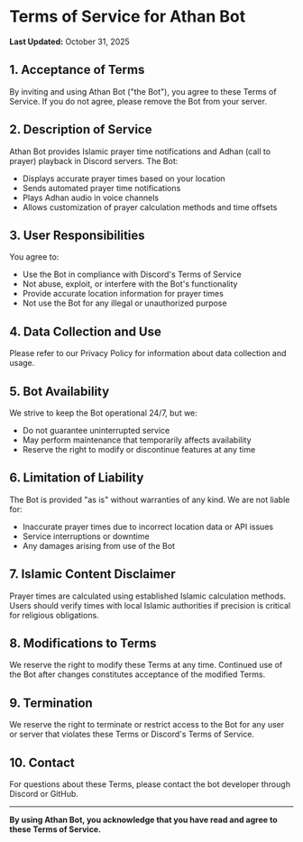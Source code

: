 # Terms of Service for Athan Bot

**Last Updated:** October 31, 2025

## 1. Acceptance of Terms

By inviting and using Athan Bot ("the Bot"), you agree to these Terms of Service. If you do not agree, please remove the Bot from your server.

## 2. Description of Service

Athan Bot provides Islamic prayer time notifications and Adhan (call to prayer) playback in Discord servers. The Bot:
- Displays accurate prayer times based on your location
- Sends automated prayer time notifications
- Plays Adhan audio in voice channels
- Allows customization of prayer calculation methods and time offsets

## 3. User Responsibilities

You agree to:
- Use the Bot in compliance with Discord's Terms of Service
- Not abuse, exploit, or interfere with the Bot's functionality
- Provide accurate location information for prayer times
- Not use the Bot for any illegal or unauthorized purpose

## 4. Data Collection and Use

Please refer to our Privacy Policy for information about data collection and usage.

## 5. Bot Availability

We strive to keep the Bot operational 24/7, but we:
- Do not guarantee uninterrupted service
- May perform maintenance that temporarily affects availability
- Reserve the right to modify or discontinue features at any time

## 6. Limitation of Liability

The Bot is provided "as is" without warranties of any kind. We are not liable for:
- Inaccurate prayer times due to incorrect location data or API issues
- Service interruptions or downtime
- Any damages arising from use of the Bot

## 7. Islamic Content Disclaimer

Prayer times are calculated using established Islamic calculation methods. Users should verify times with local Islamic authorities if precision is critical for religious obligations.

## 8. Modifications to Terms

We reserve the right to modify these Terms at any time. Continued use of the Bot after changes constitutes acceptance of the modified Terms.

## 9. Termination

We reserve the right to terminate or restrict access to the Bot for any user or server that violates these Terms or Discord's Terms of Service.

## 10. Contact

For questions about these Terms, please contact the bot developer through Discord or GitHub.

---

**By using Athan Bot, you acknowledge that you have read and agree to these Terms of Service.**

